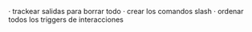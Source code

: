 · trackear salidas para borrar todo
· crear los comandos slash
· ordenar todos los triggers de interacciones